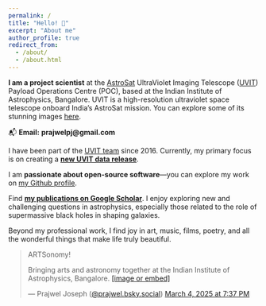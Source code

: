 ```yaml
---
permalink: /
title: "Hello! 👋"
excerpt: "About me"
author_profile: true
redirect_from: 
  - /about/
  - /about.html
---
```


**I am a project scientist** at the <a href="https://en.wikipedia.org/wiki/AstroSat">AstroSat</a> UltraViolet Imaging Telescope (<a href="https://www.iiap.res.in/projects/uvit/">UVIT</a>) Payload Operations Centre (POC), based at the Indian Institute of Astrophysics, Bangalore. UVIT is a high-resolution ultraviolet space telescope onboard India’s AstroSat mission. You can explore some of its stunning images <a href="https://www.flickr.com/photos/iiabengaluru/albums/72177720319674566/">here</a>.

📬 **&#69;&#109;&#97;&#105;&#108;:** **&#112;&#114;&#97;&#106;&#119;&#101;&#108;&#112;&#106;&#64;&#103;&#109;&#97;&#105;&#108;&#46;&#99;&#111;&#109;**

I have been part of the <a href="https://www.iiap.res.in/projects/uvit/poc/">UVIT team</a> since 2016. Currently, my primary focus is on creating a **<a href="https://arxiv.org/abs/2504.00982">new UVIT data release</a>**.

I am **passionate about open-source software**—you can explore my work on <a href="https://github.com/prajwel">my Github profile</a>.

Find <a href="https://scholar.google.co.in/citations?user=zSnUDggAAAAJ&hl=en">**my publications on Google Scholar**</a>. I enjoy exploring new and challenging questions in astrophysics, especially those related to the role of supermassive black holes in shaping galaxies.

Beyond my professional work, I find joy in art, music, films, poetry, and all the wonderful things that make life truly beautiful.
<blockquote class="bluesky-embed" data-bluesky-uri="at://did:plc:nwy3smcgecvmxcz2d3r4wv5w/app.bsky.feed.post/3ljkn6x24ls2h" data-bluesky-cid="bafyreig6ojovawe7ezcvdtss6e5jnzpq4ukvwl23zq2s4b73z2mf4bfr3u" data-bluesky-embed-color-mode="system"><p lang="en">ARTSonomy! 

Bringing arts and astronomy together at the Indian Institute of Astrophysics, Bangalore.
<a href="https://bsky.app/profile/did:plc:nwy3smcgecvmxcz2d3r4wv5w/post/3ljkn6x24ls2h?ref_src=embed">[image or embed]</a></p>&mdash; Prajwel Joseph (<a href="https://bsky.app/profile/did:plc:nwy3smcgecvmxcz2d3r4wv5w?ref_src=embed">@prajwel.bsky.social</a>) <a href="https://bsky.app/profile/did:plc:nwy3smcgecvmxcz2d3r4wv5w/post/3ljkn6x24ls2h?ref_src=embed">March 4, 2025 at 7:37 PM</a></blockquote><script async src="https://embed.bsky.app/static/embed.js" charset="utf-8"></script>
